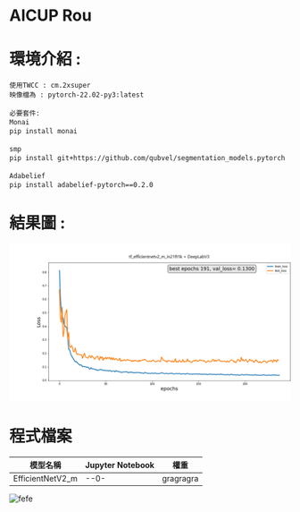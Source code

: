 # AICUP Rou


# 環境介紹 : 
```
使用TWCC : cm.2xsuper
映像檔為 : pytorch-22.02-py3:latest

必要套件:
Monai
pip install monai

smp
pip install git+https://github.com/qubvel/segmentation_models.pytorch

Adabelief
pip install adabelief-pytorch==0.2.0
```

# 結果圖 : 
![Result](https://github.com/rhinope/aicup_rou/blob/main/DataParallel%20%2B%20tf_efficientnetv2_m_in21ft1k_ver3__Train_Test_loss.png)



# 程式檔案

模型名稱|Jupyter Notebook|權重|
--|--|--|
EfficientNetV2_m|--0-|gragragra|


![fefe](https://drive.google.com/file/d/1geC0uiu9mb5VigZTq7fBfyJixhqptutZ/view?usp=sharing)

